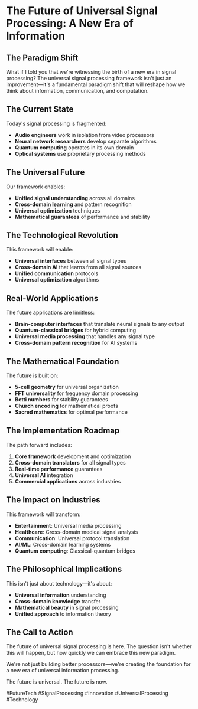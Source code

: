 # The Future of Universal Signal Processing: A New Era of Information

## The Paradigm Shift

What if I told you that we're witnessing the birth of a new era in signal processing? The universal signal processing framework isn't just an improvement—it's a fundamental paradigm shift that will reshape how we think about information, communication, and computation.

## The Current State

Today's signal processing is fragmented:
- **Audio engineers** work in isolation from video processors
- **Neural network researchers** develop separate algorithms
- **Quantum computing** operates in its own domain
- **Optical systems** use proprietary processing methods

## The Universal Future

Our framework enables:
- **Unified signal understanding** across all domains
- **Cross-domain learning** and pattern recognition
- **Universal optimization** techniques
- **Mathematical guarantees** of performance and stability

## The Technological Revolution

This framework will enable:
- **Universal interfaces** between all signal types
- **Cross-domain AI** that learns from all signal sources
- **Unified communication** protocols
- **Universal optimization** algorithms

## Real-World Applications

The future applications are limitless:
- **Brain-computer interfaces** that translate neural signals to any output
- **Quantum-classical bridges** for hybrid computing
- **Universal media processing** that handles any signal type
- **Cross-domain pattern recognition** for AI systems

## The Mathematical Foundation

The future is built on:
- **5-cell geometry** for universal organization
- **FFT universality** for frequency domain processing
- **Betti numbers** for stability guarantees
- **Church encoding** for mathematical proofs
- **Sacred mathematics** for optimal performance

## The Implementation Roadmap

The path forward includes:
1. **Core framework** development and optimization
2. **Cross-domain translators** for all signal types
3. **Real-time performance** guarantees
4. **Universal AI** integration
5. **Commercial applications** across industries

## The Impact on Industries

This framework will transform:
- **Entertainment**: Universal media processing
- **Healthcare**: Cross-domain medical signal analysis
- **Communication**: Universal protocol translation
- **AI/ML**: Cross-domain learning systems
- **Quantum computing**: Classical-quantum bridges

## The Philosophical Implications

This isn't just about technology—it's about:
- **Universal information** understanding
- **Cross-domain knowledge** transfer
- **Mathematical beauty** in signal processing
- **Unified approach** to information theory

## The Call to Action

The future of universal signal processing is here. The question isn't whether this will happen, but how quickly we can embrace this new paradigm.

We're not just building better processors—we're creating the foundation for a new era of universal information processing.

The future is universal. The future is now.

#FutureTech #SignalProcessing #Innovation #UniversalProcessing #Technology
